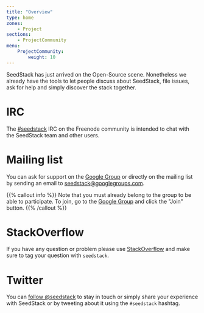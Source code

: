 ```yaml
---
title: "Overview"
type: home
zones:
    - Project
sections:
    - ProjectCommunity
menu:
    ProjectCommunity:
        weight: 10
---
```


SeedStack has just arrived on the Open-Source scene. Nonetheless we already have the tools to let people discuss about
SeedStack, file issues, ask for help and simply discover the stack together.
  
# IRC

The [#seedstack](irc://chat.freenode.net/seedstack) IRC on the Freenode community is intended to chat with the SeedStack 
team and other users.

# Mailing list

You can ask for support on the [Google Group](https://groups.google.com/forum/#!forum/seedstack) or directly on the 
mailing list by sending an email to [seedstack@googlegroups.com](mailto:seedstack@googlegroups.com). 

{{% callout info %}}
Note that you must already belong to the group to be able to participate. To join, go to the [Google Group](https://groups.google.com/forum/#!forum/seedstack)
and click the "Join" button.
{{% /callout %}}
 
# StackOverflow

If you have any question or problem please use [StackOverflow](http://stackoverflow.com/) and make sure to tag your 
question with `seedstack`.

# Twitter

You can [follow @seedstack](https://twitter.com/intent/follow?screen_name=seedstack) to stay in touch or simply share 
your experience with SeedStack or by tweeting about it using the `#seedstack` hashtag.
